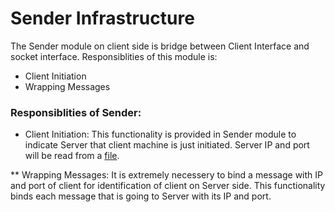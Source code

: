 # Sender Infrastructure
The Sender module on client side is bridge between Client Interface and socket interface. Responsiblities of this module is:
- Client Initiation
- Wrapping Messages

### Responsiblities of Sender:

* Client Initiation:
    This functionality is provided in Sender module to indicate Server that client machine is just initiated. Server IP and port will be read from a <a href="../Settings/server_data.txt">file</a>.
    
** Wrapping Messages:
    It is extremely necessery to bind a message with IP and port of client for identification of client on Server side. This functionality binds each message that is going to Server with its IP and port.
